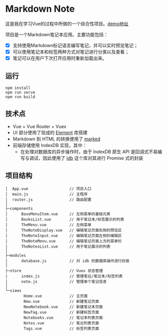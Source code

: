 # Markdown Note

这是我在学习Vue的过程中所做的一个综合性项目。[demo地址]()

项目是一个Markdown笔记本应用。主要功能包括：


- [x] 支持使用Markdown标记语言编写笔记，并可以实时预览笔记；
- [x] 可以使用笔记本和标签两种方式对笔记进行分类以及查看；
- [x] 笔记可以在用户下次打开应用时重新加载出来。

## 运行

```
npm install
npm run serve
npm run build
```

## 技术点

- Vue + Vue Router + Vuex
- UI 部分使用了现成的 [Element](https://element.eleme.cn/#/zh-CN) 库搭建
- Markdown 到 HTML 的转换使用了 [marked](https://github.com/markedjs/marked)
- 前端存储使用 IndexDB 实现，其中：
  - 在处理对数据库的异步操作时，由于 IndexDB 原生 API 是回调式不易编写与调试，因此使用了 [idb](https://github.com/jakearchibald/idb) 这个库对其进行 Promise 式的封装

## 项目结构

```
│  App.vue                  // 项目入口
│  main.js                  // 主程序
│  router.js                // 路由配置
│
├─components
│      BaseMenuItem.vue     // 左侧菜单的基础元素
│      BooksList.vue        // 用于笔记本/标签展示的列表
│      TheMenu.vue          // 左侧菜单
│      TheNoteDisplay.vue   // 编辑笔记页面右侧的预览区
│      TheNoteInput.vue     // 编辑笔记页面左侧的编辑区
│      TheNoteMenu.vue      // 编辑笔记页面上方的菜单栏
│      TheNotesList.vue     // 用于笔记展示的列表
│
├─modules 
│      database.js          // 对 idb 的数据库操作进行封装
│
├─store                     // Vuex 状态管理
│      index.js             // 管理笔记/笔记本/标签列表
│      note.js              // 管理单个笔记信息
│
└─views
        Home.vue            // 主页面
        New.vue             // 新建笔记页面
        NewNotebook.vue     // 新建笔记本页面
        NewTag.vue          // 新建标签页面
        Notebooks.vue       // 笔记本列表页面
        Notes.vue           // 笔记列表页面
        Tags.vue            // 标签列表页面
```

